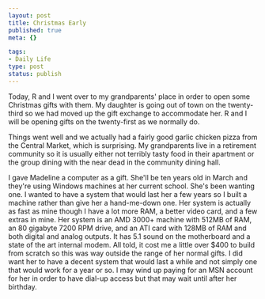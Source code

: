 ```yaml
--- 
layout: post
title: Christmas Early
published: true
meta: {}

tags: 
- Daily Life
type: post
status: publish
---
```

Today, R and I went over to my grandparents' place in order to open some  Christmas gifts with them. My daughter is going out of town on the twenty-third  so we had moved up the gift exchange to accommodate her. R and I will be opening  gifts on the twenty-first as we normally do.

Things went well and we actually had a fairly good garlic chicken pizza from  the Central Market, which is surprising. My grandparents live in a retirement  community so it is usually either not terribly tasty food in their apartment or  the group dining with the near dead in the community dining hall.

I gave Madeline a computer as a gift. She'll be ten years old in March and  they're using Windows machines at her current school. She's been wanting one. I  wanted to have a system that would last her a few years so I built a machine  rather than give her a hand-me-down one. Her system is actually as fast as mine  though I have a lot more RAM, a better video card, and a few extras in mine. Her  system is an AMD 3000+ machine with 512MB of RAM, an 80 gigabyte 7200 RPM drive,  and an ATI card with 128MB of RAM and both digital and analog outputs. It has  5.1 sound on the motherboard and a state of the art internal modem. All told, it  cost me a little over $400 to build from scratch so this was way outside the  range of her normal gifts. I did want her to have a decent system that would  last a while and not simply one that would work for a year or so. I may wind up  paying for an MSN account for her in order to have dial-up access but that may  wait until after her birthday.
